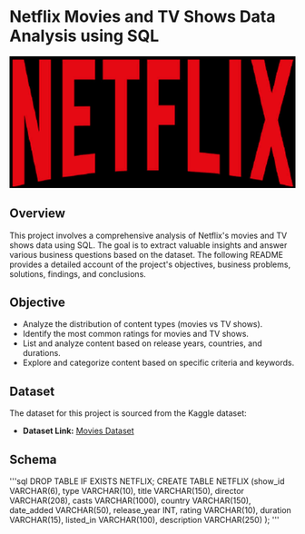 # Netflix Movies and TV Shows Data Analysis using SQL

![Netflix Logo](https://github.com/sachita27/netflix_sql_project/blob/main/netflix-logo-png-.jpg)

## Overview
This project involves a comprehensive analysis of Netflix's movies and TV shows data using SQL. The goal is to extract valuable insights and answer various business questions based on the dataset. The following README provides a detailed account of the project's objectives, business problems, solutions, findings, and conclusions.

## Objective
- Analyze the distribution of content types (movies vs TV shows).
- Identify the most common ratings for movies and TV shows.
- List and analyze content based on release years, countries, and durations.
- Explore and categorize content based on specific criteria and keywords.

## Dataset
The dataset for  this project is sourced from the Kaggle dataset:

- **Dataset Link:** [Movies Dataset](https://www.kaggle.com/datasets/shivamb/netflix-shows?resource=download)

## Schema
'''sql
DROP TABLE IF EXISTS NETFLIX;
CREATE TABLE NETFLIX
(show_id VARCHAR(6),
type	 VARCHAR(10),
title	 VARCHAR(150),
director VARCHAR(208),
casts	 VARCHAR(1000),
country	 VARCHAR(150),
date_added	VARCHAR(50),
release_year	INT,
rating	    VARCHAR(10),
duration	VARCHAR(15),
listed_in	VARCHAR(100),
description VARCHAR(250)
);
'''
